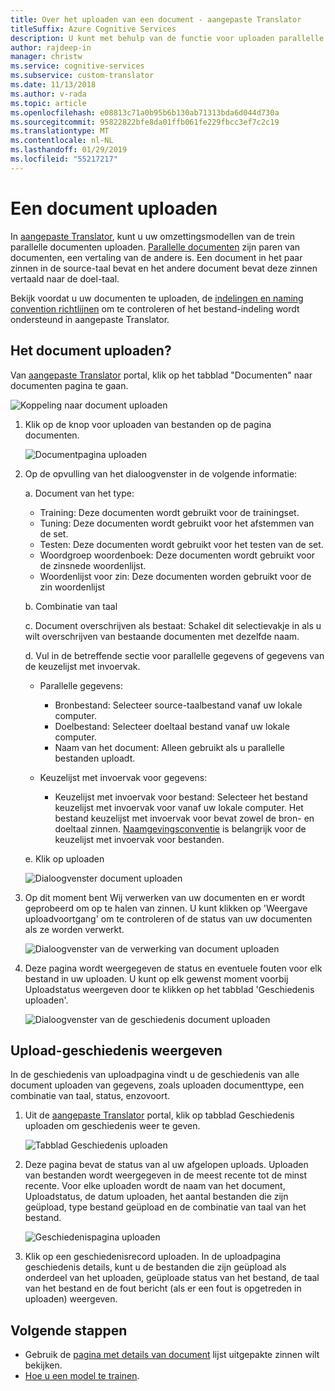 ```yaml
---
title: Over het uploaden van een document - aangepaste Translator
titleSuffix: Azure Cognitive Services
description: U kunt met behulp van de functie voor uploaden parallelle document uploaden voor uw trainingen. Parallelle documenten bestaan uit paren van documenten is, de vertaling van de andere. Een document in het paar zinnen in de source-taal bevat en het andere document bevat deze zinnen vertaald naar de doel-taal.
author: rajdeep-in
manager: christw
ms.service: cognitive-services
ms.subservice: custom-translator
ms.date: 11/13/2018
ms.author: v-rada
ms.topic: article
ms.openlocfilehash: e08813c71a0b95b6b130ab71313bda6d044d730a
ms.sourcegitcommit: 95822822bfe8da01ffb061fe229fbcc3ef7c2c19
ms.translationtype: MT
ms.contentlocale: nl-NL
ms.lasthandoff: 01/29/2019
ms.locfileid: "55217217"
---
```

# <a name="upload-a-document"></a>Een document uploaden

In [aangepaste Translator](https://portal.customtranslator.azure.ai), kunt u uw omzettingsmodellen van de trein parallelle documenten uploaden. [Parallelle documenten](what-are-parallel-documents.md) zijn paren van documenten, een vertaling van de andere is. Een document in het paar zinnen in de source-taal bevat en het andere document bevat deze zinnen vertaald naar de doel-taal.

Bekijk voordat u uw documenten te uploaden, de [indelingen en naming convention richtlijnen](document-formats-naming-convention.md) om te controleren of het bestand-indeling wordt ondersteund in aangepaste Translator.

## <a name="how-to-upload-document"></a>Het document uploaden?

Van [aangepaste Translator](https://portal.customtranslator.azure.ai) portal, klik op het tabblad "Documenten" naar documenten pagina te gaan.

![Koppeling naar document uploaden](media/how-to/how-to-upload-1.png)


1.  Klik op de knop voor uploaden van bestanden op de pagina documenten.

    ![Documentpagina uploaden](media/how-to/how-to-upload-2.png)

2.  Op de opvulling van het dialoogvenster in de volgende informatie:

    a.  Document van het type:

    -  Training: Deze documenten wordt gebruikt voor de trainingset.
    -  Tuning: Deze documenten wordt gebruikt voor het afstemmen van de set.
    -  Testen: Deze documenten wordt gebruikt voor het testen van de set.
    -  Woordgroep woordenboek: Deze documenten wordt gebruikt voor de zinsnede woordenlijst.
    -  Woordenlijst voor zin: Deze documenten worden gebruikt voor de zin woordenlijst

    b.  Combinatie van taal

    c.  Document overschrijven als bestaat: Schakel dit selectievakje in als u wilt overschrijven van bestaande documenten met dezelfde naam.

    d.  Vul in de betreffende sectie voor parallelle gegevens of gegevens van de keuzelijst met invoervak.

    -  Parallelle gegevens:
        -  Bronbestand: Selecteer source-taalbestand vanaf uw lokale computer.
        -  Doelbestand: Selecteer doeltaal bestand vanaf uw lokale computer.
        -  Naam van het document: Alleen gebruikt als u parallelle bestanden uploadt.

    - Keuzelijst met invoervak voor gegevens:
        -  Keuzelijst met invoervak voor bestand: Selecteer het bestand keuzelijst met invoervak voor vanaf uw lokale computer. Het bestand keuzelijst met invoervak voor bevat zowel de bron- en doeltaal zinnen. [Naamgevingsconventie](document-formats-naming-convention.md) is belangrijk voor de keuzelijst met invoervak voor bestanden.

    e.  Klik op uploaden

    ![Dialoogvenster document uploaden](media/how-to/how-to-upload-dialog.png)

3.  Op dit moment bent Wij verwerken van uw documenten en er wordt geprobeerd om op te halen van zinnen. U kunt klikken op 'Weergave uploadvoortgang' om te controleren of de status van uw documenten als ze worden verwerkt.

    ![Dialoogvenster van de verwerking van document uploaden](media/how-to/how-to-upload-processing-dialog.png)

4.  Deze pagina wordt weergegeven de status en eventuele fouten voor elk bestand in uw uploaden. U kunt op elk gewenst moment voorbij Uploadstatus weergeven door te klikken op het tabblad 'Geschiedenis uploaden'.

    ![Dialoogvenster van de geschiedenis document uploaden](media/how-to/how-to-upload-document-history.png)


## <a name="view-upload-history"></a>Upload-geschiedenis weergeven

In de geschiedenis van uploadpagina vindt u de geschiedenis van alle document uploaden van gegevens, zoals uploaden documenttype, een combinatie van taal, status, enzovoort.

1. Uit de [aangepaste Translator](https://portal.customtranslator.azure.ai) portal, klik op tabblad Geschiedenis uploaden om geschiedenis weer te geven.

    ![Tabblad Geschiedenis uploaden](media/how-to/how-to-upload-history-1.png)

2. Deze pagina bevat de status van al uw afgelopen uploads. Uploaden van bestanden wordt weergegeven in de meest recente tot de minst recente. Voor elke uploaden wordt de naam van het document, Uploadstatus, de datum uploaden, het aantal bestanden die zijn geüpload, type bestand geüpload en de combinatie van taal van het bestand.

    ![Geschiedenispagina uploaden](media/how-to/how-to-document-history-2.png)

3. Klik op een geschiedenisrecord uploaden. In de uploadpagina geschiedenis details, kunt u de bestanden die zijn geüpload als onderdeel van het uploaden, geüploade status van het bestand, de taal van het bestand en de fout bericht (als er een fout is opgetreden in uploaden) weergeven.

## <a name="next-steps"></a>Volgende stappen

- Gebruik de [pagina met details van document](how-to-view-document-details.md) lijst uitgepakte zinnen wilt bekijken.
- [Hoe u een model te trainen](how-to-train-model.md).
